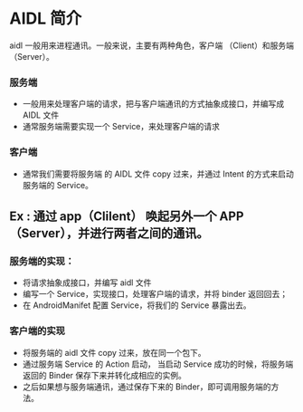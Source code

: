 # AIDL 简介
aidl 一般用来进程通讯。一般来说，主要有两种角色，客户端 （Client）和服务端（Server）。

### 服务端
* 一般用来处理客户端的请求，把与客户端通讯的方式抽象成接口，并编写成 AIDL 文件
* 通常服务端需要实现一个 Service，来处理客户端的请求

### 客户端
* 通常我们需要将服务端 的 AIDL 文件 copy 过来，并通过 Intent 的方式来启动服务端的 Service。  
  
## Ex : 通过 app（Clilent） 唤起另外一个 APP （Server），并进行两者之间的通讯。
### 服务端的实现：
* 将请求抽象成接口，并编写 aidl 文件
* 编写一个 Service，实现接口，处理客户端的请求，并将 binder 返回回去；
* 在 AndroidManifet 配置 Service，将我们的 Service 暴露出去。

### 客户端的实现
* 将服务端的 aidl 文件 copy 过来，放在同一个包下。
* 通过服务端 Service 的 Action 启动， 当启动 Service 成功的时候，将服务端返回的 Binder 保存下来并转化成相应的实例。
* 之后如果想与服务端通讯，通过保存下来的 Binder，即可调用服务端的方法。
